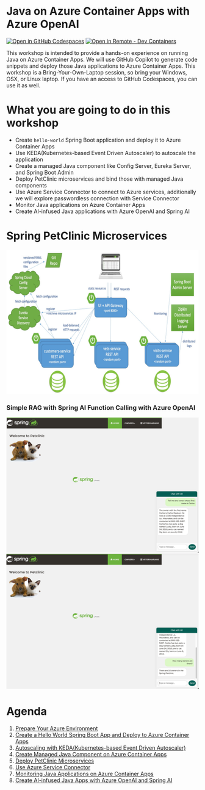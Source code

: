 # Java on Azure Container Apps with Azure OpenAI

[![Open in GitHub Codespaces](https://img.shields.io/badge/Github_Codespaces-Open-black?style=for-the-badge&logo=github
)](https://codespaces.new/eggboy/aca-java-ai-workshop)
[![Open in Remote - Dev Containers](https://img.shields.io/badge/Dev_Containers-Open-blue?style=for-the-badge&logo=visualstudiocode
)](https://vscode.dev/redirect?url=vscode://ms-vscode-remote.remote-containers/cloneInVolume?url=https://github.com/eggboy/aca-java-ai-workshop)

This workshop is intended to provide a hands-on experience on running Java on Azure Container Apps. We will use GitHub Copilot to generate code snippets and deploy those Java applications to Azure Container Apps. This workshop is a Bring-Your-Own-Laptop session, so bring your Windows, OSX, or Linux laptop. If you have an access to GitHub Codespaces, you can use it as well.

# What you are going to do in this workshop

- Create `hello-world` Spring Boot application and deploy it to Azure Container Apps
- Use KEDA(Kubernetes-based Event Driven Autoscaler) to autoscale the application
- Create a managed Java component like Config Server, Eureka Server, and Spring Boot Admin
- Deploy PetClinic microservices and bind those with managed Java components
- Use Azure Service Connector to connect to Azure services, additionally we will explore passwordless connection with Service Connector
- Monitor Java applications on Azure Container Apps
- Create AI-infused Java applications with Azure OpenAI and Spring AI

# Spring PetClinic Microservices

![Spring PetClinic Microservices](05-deploy-microservices/images/petclinic.png)

### Simple RAG with Spring AI Function Calling with Azure OpenAI

![Spring PetClinic Microservices](08-AI-with-java/images/chat-2.png)
![Spring PetClinic Microservices](08-AI-with-java/images/chat-3.png)

# Agenda

1. [Prepare Your Azure Environment](01-workshop-environment-setup/README.md)
2. [Create a Hello World Spring Boot App and Deploy to Azure Container Apps](02-deploy-helloworld/README.md)
3. [Autoscaling with KEDA(Kubernetes-based Event Driven Autoscaler)](03-use-keda-autoscaling/README.md)
4. [Create Managed Java Component on Azure Container Apps](04-create-managed-java-component/README.md)
5. [Deploy PetClinic Microservices ](05-deploy-microservices/README.md)
6. [Use Azure Service Connector](06-use-service-connector/README.md)
7. [Monitoring Java Applications on Azure Container Apps](07-monitoring-java-aca/README.md)
8. [Create AI-infused Java Apps with Azure OpenAI and Spring AI](08-AI-with-java/README.md)




